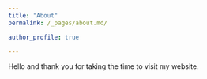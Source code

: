 ```yaml
---
title: "About"
permalink: /_pages/about.md/

author_profile: true

---
```


Hello and thank you for taking the time to visit my website. 
